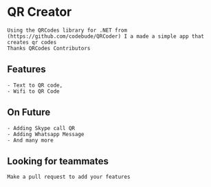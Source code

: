 ﻿# QR Creator
	Using the QRCodes library for .NET from (https://github.com/codebude/QRCoder) I a made a simple app that creates qr codes
	Thanks QRCodes Contributors

## Features 
	- Text to QR code,
	- Wifi to QR Code

## On Future 

	- Adding Skype call QR
	- Adding Whatsapp Message 
	- And many more

## Looking for teammates 
	Make a pull request to add your features